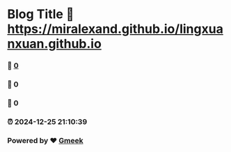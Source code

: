 # Blog Title :link: https://miralexand.github.io/lingxuanxuan.github.io 
### :page_facing_up: [0](https://miralexand.github.io/lingxuanxuan.github.io/tag.html) 
### :speech_balloon: 0 
### :hibiscus: 0 
### :alarm_clock: 2024-12-25 21:10:39 
### Powered by :heart: [Gmeek](https://github.com/Meekdai/Gmeek)

